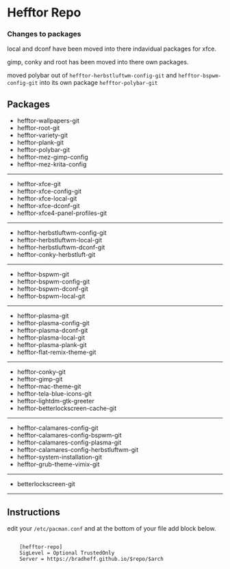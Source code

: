 # Hefftor Repo

### Changes to packages

local and dconf have been moved into there indavidual packages for xfce.

gimp, conky and root has been moved into there own packages.

moved polybar out of ```hefftor-herbstluftwm-config-git``` and ```hefftor-bspwm-config-git``` into its own package ```hefftor-polybar-git```


Packages
------

* hefftor-wallpapers-git
* hefftor-root-git
* hefftor-variety-git
* hefftor-plank-git
* hefftor-polybar-git
* hefftor-mez-gimp-config
* hefftor-mez-krita-config
------

* hefftor-xfce-git
* hefftor-xfce-config-git
* hefftor-xfce-local-git
* hefftor-xfce-dconf-git
* hefftor-xfce4-panel-profiles-git
------

* hefftor-herbstluftwm-config-git
* hefftor-herbstluftwm-local-git
* hefftor-herbstluftwm-dconf-git
* hefftor-conky-herbstluft-git
------

* hefftor-bspwm-git
* hefftor-bspwm-config-git
* hefftor-bspwm-dconf-git
* hefftor-bspwm-local-git
------

* hefftor-plasma-git
* hefftor-plasma-config-git
* hefftor-plasma-dconf-git
* hefftor-plasma-local-git
* hefftor-plasma-plank-git
* hefftor-flat-remix-theme-git
------

* hefftor-conky-git
* hefftor-gimp-git
* hefftor-mac-theme-git
* hefftor-tela-blue-icons-git
* hefftor-lightdm-gtk-greeter
* hefftor-betterlockscreen-cache-git
------

* hefftor-calamares-config-git
* hefftor-calamares-config-bspwm-git
* hefftor-calamares-config-plasma-git
* hefftor-calamares-config-herbstluftwm-git
* hefftor-system-installation-git
* hefftor-grub-theme-vimix-git
------

* betterlockscreen-git
------


Instructions
------

edit your `/etc/pacman.conf` and at the bottom of your file add block below.

```
	
	[hefftor-repo]
	SigLevel = Optional TrustedOnly 
	Server = https://bradheff.github.io/$repo/$arch

```